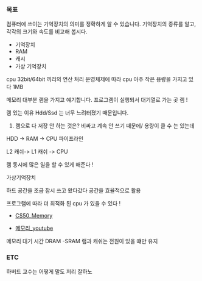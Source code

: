 ### 목표

컴퓨터에 쓰이는 기억장치의 의미를 정확하게 알 수 있습니다.
기억장치의 종류를 알고, 각각의 크기와 속도를 비교해 봅시다.

- 기억장치
- RAM
- 캐시
- 가상 기억장치

cpu 32bit/64bit 끼리의 연산 처리 운영체제에 따라 cpu 아주 작은 용량을 가지고 있다 1MB

메모리 대부분 램을 가지고 얘기합니다.
프로그램이 실행되서 대기열로 가는 곳 램 !

램 있는 이유 Hdd/Ssd 는 너무 느려터졌기 때문입니다.

1.  램으로 다 저장 안 하는 것은? 비싸고 계속 안 쓰기 때문에/ 용량이 클 수 는 있는데

HDD -> RAM -> CPU 파이프라인

L2 캐쉬-> L1 캐쉬 -> CPU

램 동시에 많은 일을 할 수 있게 해준다 !

가상기억장치

하드 공간을 조금 잠시 쓰고 왔다갔다 공간을 효율적으로 활용

프로그램에 따라 더 최적화 된 cpu 가 있을 수 있다 !

- [CS50_Memory](https://www.edwith.org/cs50/lecture/22801/)

* [메모리\_youtube](https://www.youtube.com/watch?v=p3q5zWCw8J4&feature=youtu.be)

메모리 대기 시간
DRAM -SRAM
램과 캐쉬는 전원이 있을 떄만 유지

### ETC

하버드 교수는 어떻게 말도 저리 잘하노
